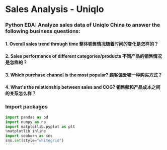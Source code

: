 # Sales Analysis - Uniqlo
### Python EDA: Analyze sales data of Uniqlo China to answer the following business questions:
#### 1. Overall sales trend through time 整体销售情况随着时间的变化是怎样的？
#### 2. Sales performance of different categories/products 不同产品的销售情况是怎样的？
#### 3. Which purchase channel is the most popular? 顾客偏爱哪一种购买方式？
#### 4. What's the relationship between sales and COG? 销售额和产品成本之间的关系怎么样？

### Import packages
```Python
import pandas as pd
import numpy as np
import matplotlib.pyplot as plt
%matplotlib inline
import seaborn as sns
sns.set(style="whitegrid")
'''
